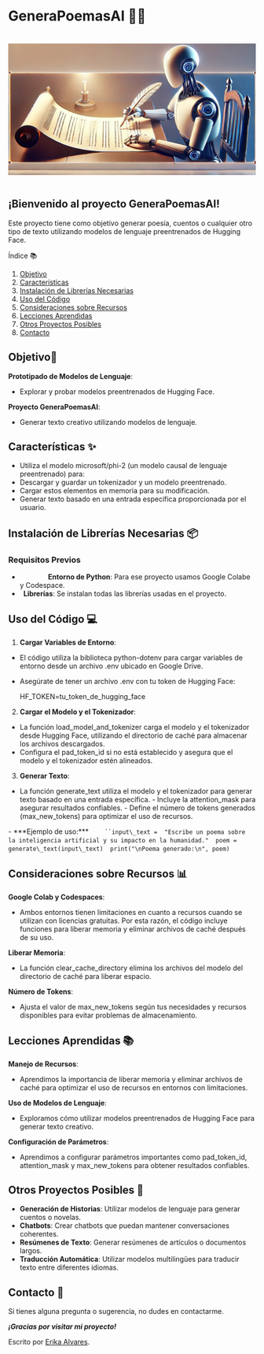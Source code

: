 ﻿# **GeneraPoemasAI** 🤖📝

# ![](Aspose.Words.1d2d0603-8b0b-4a80-850b-e9831767fe1f.001.jpeg)
#
## ¡Bienvenido al proyecto GeneraPoemasAI!
Este proyecto tiene como objetivo generar poesía, cuentos o cualquier otro tipo de texto utilizando modelos de lenguaje preentrenados de Hugging Face.

Índice 📚

1. [Objetivo](#objetivo)
1. [Características](#características)
1. [Instalación de Librerías Necesarias](#instalación-de-librerías-necesarias)
1. [Uso del Código](#uso-del-código)
1. [Consideraciones sobre Recursos](#consideraciones-sobre-recursos)
1. [Lecciones Aprendidas](#lecciones-aprendidas)
1. [Otros Proyectos Posibles](#otros-proyectos-posibles)
1. [Contacto](#contacto)

## Objetivo🎯<a name=objetivo></a>
**Prototipado de Modelos de Lenguaje**:

- Explorar y probar modelos preentrenados de Hugging Face.

**Proyecto GeneraPoemasAI**:

- Generar texto creativo utilizando modelos de lenguaje.
## Características ✨<a name=características></a>
- Utiliza el modelo microsoft/phi-2 (un modelo causal de lenguaje preentrenado) para:
- Descargar y guardar un tokenizador y un modelo preentrenado.
- Cargar estos elementos en memoria para su modificación.
- Generar texto basado en una entrada específica proporcionada por el usuario.
## Instalación de Librerías Necesarias 📦<a name=instalación-de-librerías-necesarias></a>
### Requisitos Previos
- `        `**Entorno de Python**: Para ese proyecto usamos Google Colabe y Codespace. 
- ` `**Librerías**: Se instalan todas las librerías usadas en el proyecto.
## Uso del Código 💻<a name=uso-del-código></a>
1. **Cargar Variables de Entorno**:
- El código utiliza la biblioteca  python-dotenv  para cargar variables de entorno desde un archivo  .env  ubicado en Google Drive.
- Asegúrate de tener un archivo  .env  con tu token de Hugging Face:

  HF\_TOKEN=tu\_token\_de\_hugging\_face
2. **Cargar el Modelo y el Tokenizador**:
- La función  load\_model\_and\_tokenizer  carga el modelo y el tokenizador desde Hugging Face, utilizando el directorio de caché para almacenar los archivos descargados.
- Configura el  pad\_token\_id  si no está establecido y asegura que el modelo y el tokenizador estén alineados.
3. **Generar Texto**:
- La función  generate\_text  utiliza el modelo y el tokenizador para generar texto basado en una entrada específica.
      -   Incluye la  attention\_mask  para asegurar resultados confiables.
      -   Define el número de tokens generados (max\_new\_tokens) para optimizar el uso de recursos.

\-   \*\*\*Ejemplo de uso:\*\*\*
`    ``input\_text =  "Escribe un poema sobre la inteligencia artificial y su impacto en la humanidad."  poem = generate\_text(input\_text)  print("\nPoema generado:\n", poem)`

## Consideraciones sobre Recursos 📊<a name=consideraciones-sobre-recursos></a>
**Google Colab y Codespaces**:

- Ambos entornos tienen limitaciones en cuanto a recursos cuando se utilizan con licencias gratuitas. Por esta razón, el código incluye funciones para liberar memoria y eliminar archivos de caché después de su uso.

**Liberar Memoria**:

- La función  clear\_cache\_directory  elimina los archivos del modelo del directorio de caché para liberar espacio.

**Número de Tokens**:

- Ajusta el valor de  max\_new\_tokens  según tus necesidades y recursos disponibles para evitar problemas de almacenamiento.
## Lecciones Aprendidas 📚<a name=lecciones-aprendidas></a>
**Manejo de Recursos**:

- Aprendimos la importancia de liberar memoria y eliminar archivos de caché para optimizar el uso de recursos en entornos con limitaciones.

**Uso de Modelos de Lenguaje**:

- Exploramos cómo utilizar modelos preentrenados de Hugging Face para generar texto creativo.

**Configuración de Parámetros**:

- Aprendimos a configurar parámetros importantes como  pad\_token\_id,  attention\_mask  y  max\_new\_tokens  para obtener resultados confiables.
## Otros Proyectos Posibles 🚀<a name=otros-proyectos-posibles></a>
- **Generación de Historias**: Utilizar modelos de lenguaje para generar cuentos o novelas.
- **Chatbots**: Crear chatbots que puedan mantener conversaciones coherentes.
- **Resúmenes de Texto**: Generar resúmenes de artículos o documentos largos.
- **Traducción Automática**: Utilizar modelos multilingües para traducir texto entre diferentes idiomas.
## Contacto 📧<a name=contacto></a>
Si tienes alguna pregunta o sugerencia, no dudes en contactarme.

***¡Gracias por visitar mi proyecto!***

Escrito por [Erika Alvares](https://www.erikaalvares.es/).
